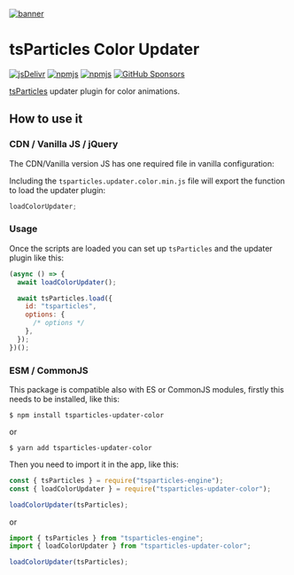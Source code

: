 [![banner](https://particles.js.org/images/banner2.png)](https://particles.js.org)

# tsParticles Color Updater

[![jsDelivr](https://data.jsdelivr.com/v1/package/npm/tsparticles-updater-color/badge)](https://www.jsdelivr.com/package/npm/tsparticles-updater-color)
[![npmjs](https://badge.fury.io/js/tsparticles-updater-color.svg)](https://www.npmjs.com/package/tsparticles-updater-color)
[![npmjs](https://img.shields.io/npm/dt/tsparticles-updater-color)](https://www.npmjs.com/package/tsparticles-updater-color) [![GitHub Sponsors](https://img.shields.io/github/sponsors/matteobruni)](https://github.com/sponsors/matteobruni)

[tsParticles](https://github.com/matteobruni/tsparticles) updater plugin for color animations.

## How to use it

### CDN / Vanilla JS / jQuery

The CDN/Vanilla version JS has one required file in vanilla configuration:

Including the `tsparticles.updater.color.min.js` file will export the function to load the updater plugin:

```javascript
loadColorUpdater;
```

### Usage

Once the scripts are loaded you can set up `tsParticles` and the updater plugin like this:

```javascript
(async () => {
  await loadColorUpdater();

  await tsParticles.load({
    id: "tsparticles",
    options: {
      /* options */
    },
  });
})();
```

### ESM / CommonJS

This package is compatible also with ES or CommonJS modules, firstly this needs to be installed, like this:

```shell
$ npm install tsparticles-updater-color
```

or

```shell
$ yarn add tsparticles-updater-color
```

Then you need to import it in the app, like this:

```javascript
const { tsParticles } = require("tsparticles-engine");
const { loadColorUpdater } = require("tsparticles-updater-color");

loadColorUpdater(tsParticles);
```

or

```javascript
import { tsParticles } from "tsparticles-engine";
import { loadColorUpdater } from "tsparticles-updater-color";

loadColorUpdater(tsParticles);
```
